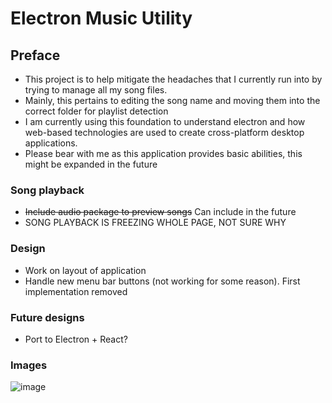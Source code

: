 # Electron Music Utility
## Preface
* This project is to help mitigate the headaches that I currently run into by trying to manage all my song files.
* Mainly, this pertains to editing the song name and moving them into the correct folder for playlist detection
* I am currently using this foundation to understand electron and how web-based technologies are used to create cross-platform desktop applications. 
* Please bear with me as this application provides basic abilities, this might be expanded in the future

 ### Song playback
 * ~~Include audio package to preview songs~~ Can include in the future
 * SONG PLAYBACK IS FREEZING WHOLE PAGE, NOT SURE WHY

### Design
* Work on layout of application
* Handle new menu bar buttons (not working for some reason). First implementation removed
 
### Future designs
* Port to Electron + React?

### Images
![image](https://user-images.githubusercontent.com/57853013/103100641-266f9a00-45d9-11eb-881b-88d820ca8dc1.png)
